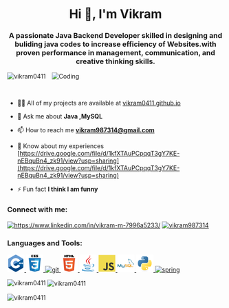 <h1 align="center">Hi 👋, I'm Vikram</h1>
<h3 align="center">A passionate Java Backend Developer skilled in designing and buliding java codes to increase efficiency of Websites.with proven performance in management, communication, and creative thinking skills.</h3>
<img align="right" alt="Coding" width="400" src="https://product.hubspot.com/hs-fs/hubfs/unnamed%20(2).gif?width=194&name=unnamed%20(2).gif">

<p align="left"> <img src="https://komarev.com/ghpvc/?username=vikram0411&label=Profile%20views&color=0e75b6&style=flat" alt="vikram0411" /> </p>

<p align="left"> <a href="https://twitter.com/" target="blank"><img src="https://img.shields.io/twitter/follow/?logo=twitter&style=for-the-badge" alt="" /></a> </p>

- 👨‍💻 All of my projects are available at [vikram0411.github.io](https://vikram0411.github.io/)

- 💬 Ask me about **Java ,MySQL**

- 📫 How to reach me **vikram987314@gmail.com**

- 📄 Know about my experiences [https://drive.google.com/file/d/1kfXTAuPCpqqT3gY7KE-nEBquBn4_zk91/view?usp=sharing](https://drive.google.com/file/d/1kfXTAuPCpqqT3gY7KE-nEBquBn4_zk91/view?usp=sharing)

- ⚡ Fun fact **I think I am funny**

<h3 align="left">Connect with me:</h3>
<p align="left">
<a href="https://www.linkedin.com/in/vikram-m-7996a5233/" target="blank">
<img align="center" src="https://raw.githubusercontent.com/rahuldkjain/github-profile-readme-generator/master/src/images/icons/Social/linked-in-alt.svg" alt="https://www.linkedin.com/in/vikram-m-7996a5233/" height="30" width="40" /></a>
<a href="https://www.hackerrank.com/vikram987314" target="blank"><img align="center" src="https://raw.githubusercontent.com/rahuldkjain/github-profile-readme-generator/master/src/images/icons/Social/hackerrank.svg" alt="vikram987314" height="30" width="40" /></a>
</p>

<h3 align="left">Languages and Tools:</h3>
<p align="left"> <a href="https://www.w3schools.com/cpp/" target="_blank" rel="noreferrer"> <img src="https://raw.githubusercontent.com/devicons/devicon/master/icons/cplusplus/cplusplus-original.svg" alt="cplusplus" width="40" height="40"/> </a> <a href="https://www.w3schools.com/css/" target="_blank" rel="noreferrer"> <img src="https://raw.githubusercontent.com/devicons/devicon/master/icons/css3/css3-original-wordmark.svg" alt="css3" width="40" height="40"/> </a> <a href="https://git-scm.com/" target="_blank" rel="noreferrer"> <img src="https://www.vectorlogo.zone/logos/git-scm/git-scm-icon.svg" alt="git" width="40" height="40"/> </a> <a href="https://www.w3.org/html/" target="_blank" rel="noreferrer"> <img src="https://raw.githubusercontent.com/devicons/devicon/master/icons/html5/html5-original-wordmark.svg" alt="html5" width="40" height="40"/> </a> <a href="https://www.java.com" target="_blank" rel="noreferrer"> <img src="https://raw.githubusercontent.com/devicons/devicon/master/icons/java/java-original.svg" alt="java" width="40" height="40"/> </a> <a href="https://developer.mozilla.org/en-US/docs/Web/JavaScript" target="_blank" rel="noreferrer"> <img src="https://raw.githubusercontent.com/devicons/devicon/master/icons/javascript/javascript-original.svg" alt="javascript" width="40" height="40"/> </a> <a href="https://www.mysql.com/" target="_blank" rel="noreferrer"> <img src="https://raw.githubusercontent.com/devicons/devicon/master/icons/mysql/mysql-original-wordmark.svg" alt="mysql" width="40" height="40"/> </a> <a href="https://www.python.org" target="_blank" rel="noreferrer"> <img src="https://raw.githubusercontent.com/devicons/devicon/master/icons/python/python-original.svg" alt="python" width="40" height="40"/> </a> <a href="https://spring.io/" target="_blank" rel="noreferrer"> <img src="https://www.vectorlogo.zone/logos/springio/springio-icon.svg" alt="spring" width="40" height="40"/> </a> </p>

<p><img align="left" src="https://github-readme-stats.vercel.app/api/top-langs?username=vikram0411&show_icons=true&locale=en&layout=compact" alt="vikram0411" /></p>

<p>&nbsp;<img align="center" src="https://github-readme-stats.vercel.app/api?username=vikram0411&show_icons=true&locale=en" alt="vikram0411" /></p>

<p><img align="center" src="https://github-readme-streak-stats.herokuapp.com/?user=vikram0411&" alt="vikram0411" /></p>
<div>
<!--   <img align="left" src="https://github-readme-stats.vercel.app/api/top-langs/?username=vikram0411&theme=react&langs_count=8" alt="vikram0411" height="260px" width="25%" /> -->
<!--   <img align="right"  src="https://activity-graph.herokuapp.com/graph?username=vikram0411&bg_color=181818&color=5BCDEC&line=5BCDEC&point=FFFFFF" height="255px" width="70%"/> -->
<div>
